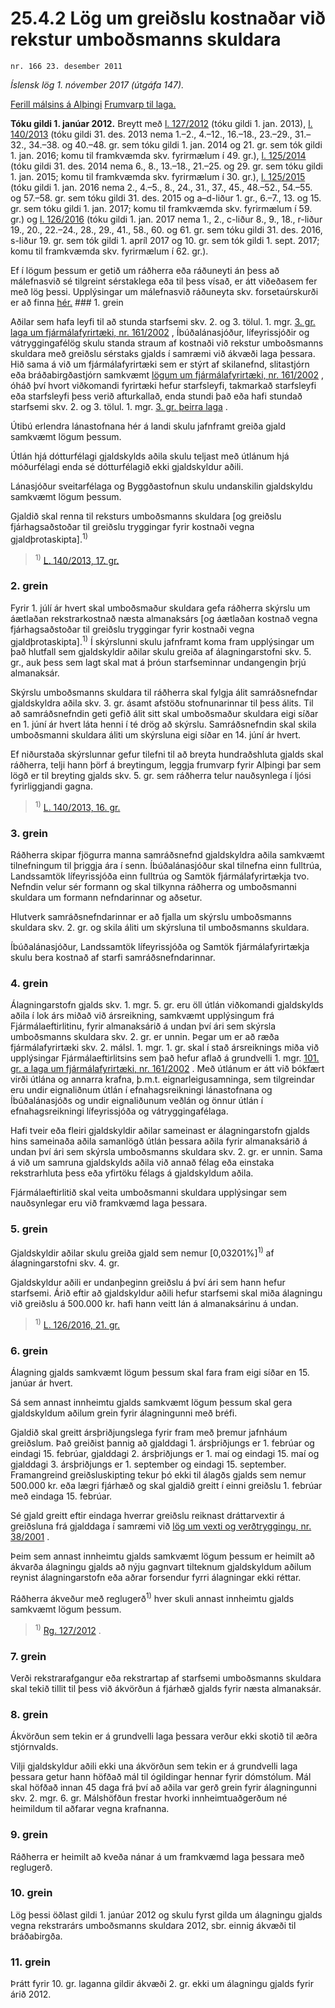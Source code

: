 # 25.4.2 Lög um greiðslu kostnaðar við rekstur umboðsmanns skuldara

`nr. 166 23. desember 2011`

_Íslensk lög 1. nóvember 2017 (útgáfa 147)._

[Ferill málsins á Alþingi](https://www.althingi.is/thingstorf/thingmalalistar-eftir-thingum/ferill/?ltg=140&mnr=360)
[Frumvarp til laga.](https://www.althingi.is/altext/140/s/0436.html)

**Tóku gildi 1. janúar 2012.**
Breytt með
[l. 127/2012](https://althingi.is/altext/stjt/2012.127.html) (tóku gildi 1. jan. 2013),
[l. 140/2013](https://althingi.is/altext/stjt/2013.140.html) (tóku gildi 31. des. 2013 nema 1.–2., 4.–12., 16.–18., 23.–29., 31.–32., 34.–38. og 40.–48. gr. sem tóku gildi 1. jan. 2014 og 21. gr. sem tók gildi 1. jan. 2016; komu til framkvæmda skv. fyrirmælum í 49. gr.),
[l. 125/2014](https://althingi.is/altext/stjt/2014.125.html) (tóku gildi 31. des. 2014 nema 6., 8., 13.–18., 21.–25. og 29. gr. sem tóku gildi 1. jan. 2015; komu til framkvæmda skv. fyrirmælum í 30. gr.),
[l. 125/2015](https://althingi.is/altext/stjt/2015.125.html) (tóku gildi 1. jan. 2016 nema 2., 4.–5., 8., 24., 31., 37., 45., 48.–52., 54.–55. og 57.–58. gr. sem tóku gildi 31. des. 2015 og a–d-liður 1. gr., 6.–7., 13. og 15. gr. sem tóku gildi 1. jan. 2017; komu til framkvæmda skv. fyrirmælum í 59. gr.) og
[l. 126/2016](https://althingi.is/altext/stjt/2016.126.html) (tóku gildi 1. jan. 2017 nema 1., 2., c-liður 8., 9., 18., r-liður 19., 20., 22.–24., 28., 29., 41., 58., 60. og 61. gr. sem tóku gildi 31. des. 2016, s-liður 19. gr. sem tók gildi 1. apríl 2017 og 10. gr. sem tók gildi 1. sept. 2017; komu til framkvæmda skv. fyrirmælum í 62. gr.).

Ef í lögum þessum er getið um ráðherra eða ráðuneyti án þess að málefnasvið sé tilgreint sérstaklega eða til þess vísað, er átt viðeðasem fer með lög þessi. Upplýsingar um málefnasvið ráðuneyta skv. forsetaúrskurði er að finna [hér.](2017015.md) ### 1. grein



Aðilar sem hafa leyfi til að stunda starfsemi skv. 2. og 3. tölul. 1. mgr. [3. gr. laga um fjármálafyrirtæki, nr. 161/2002](2002161.md#G3) , Íbúðalánasjóður, lífeyrissjóðir og vátryggingafélög skulu standa straum af kostnaði við rekstur umboðsmanns skuldara með greiðslu sérstaks gjalds í samræmi við ákvæði laga þessara. Hið sama á við um fjármálafyrirtæki sem er stýrt af skilanefnd, slitastjórn eða bráðabirgðastjórn samkvæmt [lögum um fjármálafyrirtæki, nr. 161/2002](2002161.md) , óháð því hvort viðkomandi fyrirtæki hefur starfsleyfi, takmarkað starfsleyfi eða starfsleyfi þess verið afturkallað, enda stundi það eða hafi stundað starfsemi skv. 2. og 3. tölul. 1. mgr. [3. gr. þeirra laga](2002161.md#G3) .

Útibú erlendra lánastofnana hér á landi skulu jafnframt greiða gjald samkvæmt lögum þessum.

Útlán hjá dótturfélagi gjaldskylds aðila skulu teljast með útlánum hjá móðurfélagi enda sé dótturfélagið ekki gjaldskyldur aðili.

Lánasjóður sveitarfélaga og Byggðastofnun skulu undanskilin gjaldskyldu samkvæmt lögum þessum.

Gjaldið skal renna til reksturs umboðsmanns skuldara [og greiðslu fjárhagsaðstoðar til greiðslu tryggingar fyrir kostnaði vegna gjaldþrotaskipta].<sup>1)</sup> 

> <sup>1)</sup> [L. 140/2013, 17. gr.](https://althingi.is/altext/stjt/2013.140.html)

### 2. grein



Fyrir 1. júlí ár hvert skal umboðsmaður skuldara gefa ráðherra skýrslu um áætlaðan rekstrarkostnað næsta almanaksárs [og áætlaðan kostnað vegna fjárhagsaðstoðar til greiðslu tryggingar fyrir kostnaði vegna gjaldþrotaskipta].<sup>1)</sup> Í skýrslunni skulu jafnframt koma fram upplýsingar um það hlutfall sem gjaldskyldir aðilar skulu greiða af álagningarstofni skv. 5. gr., auk þess sem lagt skal mat á þróun starfseminnar undangengin þrjú almanaksár.

Skýrslu umboðsmanns skuldara til ráðherra skal fylgja álit samráðsnefndar gjaldskyldra aðila skv. 3. gr. ásamt afstöðu stofnunarinnar til þess álits. Til að samráðsnefndin geti gefið álit sitt skal umboðsmaður skuldara eigi síðar en 1. júní ár hvert láta henni í té drög að skýrslu. Samráðsnefndin skal skila umboðsmanni skuldara áliti um skýrsluna eigi síðar en 14. júní ár hvert.

Ef niðurstaða skýrslunnar gefur tilefni til að breyta hundraðshluta gjalds skal ráðherra, telji hann þörf á breytingum, leggja frumvarp fyrir Alþingi þar sem lögð er til breyting gjalds skv. 5. gr. sem ráðherra telur nauðsynlega í ljósi fyrirliggjandi gagna.

> <sup>1)</sup> [L. 140/2013, 16. gr.](https://althingi.is/altext/stjt/2013.140.html)

### 3. grein



Ráðherra skipar fjögurra manna samráðsnefnd gjaldskyldra aðila samkvæmt tilnefningum til þriggja ára í senn. Íbúðalánasjóður skal tilnefna einn fulltrúa, Landssamtök lífeyrissjóða einn fulltrúa og Samtök fjármálafyrirtækja tvo. Nefndin velur sér formann og skal tilkynna ráðherra og umboðsmanni skuldara um formann nefndarinnar og aðsetur.

Hlutverk samráðsnefndarinnar er að fjalla um skýrslu umboðsmanns skuldara skv. 2. gr. og skila áliti um skýrsluna til umboðsmanns skuldara.

Íbúðalánasjóður, Landssamtök lífeyrissjóða og Samtök fjármálafyrirtækja skulu bera kostnað af starfi samráðsnefndarinnar.

### 4. grein



Álagningarstofn gjalds skv. 1. mgr. 5. gr. eru öll útlán viðkomandi gjaldskylds aðila í lok árs miðað við ársreikning, samkvæmt upplýsingum frá Fjármálaeftirlitinu, fyrir almanaksárið á undan því ári sem skýrsla umboðsmanns skuldara skv. 2. gr. er unnin. Þegar um er að ræða fjármálafyrirtæki skv. 2. málsl. 1. mgr. 1. gr. skal í stað ársreiknings miða við upplýsingar Fjármálaeftirlitsins sem það hefur aflað á grundvelli 1. mgr. [101. gr. a laga um fjármálafyrirtæki, nr. 161/2002](2002161.md#G101a) . Með útlánum er átt við bókfært virði útlána og annarra krafna, þ.m.t. eignarleigusamninga, sem tilgreindar eru undir eignaliðnum útlán í efnahagsreikningi lánastofnana og Íbúðalánasjóðs og undir eignaliðunum veðlán og önnur útlán í efnahagsreikningi lífeyrissjóða og vátryggingafélaga.

Hafi tveir eða fleiri gjaldskyldir aðilar sameinast er álagningarstofn gjalds hins sameinaða aðila samanlögð útlán þessara aðila fyrir almanaksárið á undan því ári sem skýrsla umboðsmanns skuldara skv. 2. gr. er unnin. Sama á við um samruna gjaldskylds aðila við annað félag eða einstaka rekstrarhluta þess eða yfirtöku félags á gjaldskyldum aðila.

Fjármálaeftirlitið skal veita umboðsmanni skuldara upplýsingar sem nauðsynlegar eru við framkvæmd laga þessara.

### 5. grein



Gjaldskyldir aðilar skulu greiða gjald sem nemur [0,03201%]<sup>1)</sup> af álagningarstofni skv. 4. gr.

Gjaldskyldur aðili er undanþeginn greiðslu á því ári sem hann hefur starfsemi. Árið eftir að gjaldskyldur aðili hefur starfsemi skal miða álagningu við greiðslu á 500.000 kr. hafi hann veitt lán á almanaksárinu á undan.

> <sup>1)</sup> [L. 126/2016, 21. gr.](https://althingi.is/altext/stjt/2016.126.html)

### 6. grein



Álagning gjalds samkvæmt lögum þessum skal fara fram eigi síðar en 15. janúar ár hvert.

Sá sem annast innheimtu gjalds samkvæmt lögum þessum skal gera gjaldskyldum aðilum grein fyrir álagningunni með bréfi.

Gjaldið skal greitt ársþriðjungslega fyrir fram með þremur jafnháum greiðslum. Það greiðist þannig að gjalddagi 1. ársþriðjungs er 1. febrúar og eindagi 15. febrúar, gjalddagi 2. ársþriðjungs er 1. maí og eindagi 15. maí og gjalddagi 3. ársþriðjungs er 1. september og eindagi 15. september. Framangreind greiðsluskipting tekur þó ekki til álagðs gjalds sem nemur 500.000 kr. eða lægri fjárhæð og skal gjaldið greitt í einni greiðslu 1. febrúar með eindaga 15. febrúar.

Sé gjald greitt eftir eindaga hverrar greiðslu reiknast dráttarvextir á greiðsluna frá gjalddaga í samræmi við [lög um vexti og verðtryggingu, nr. 38/2001](2001038.md) .

Þeim sem annast innheimtu gjalds samkvæmt lögum þessum er heimilt að ákvarða álagningu gjalds að nýju gagnvart tilteknum gjaldskyldum aðilum reynist álagningarstofn eða aðrar forsendur fyrri álagningar ekki réttar.

Ráðherra ákveður með reglugerð<sup>1)</sup> hver skuli annast innheimtu gjalds samkvæmt lögum þessum.

> <sup>1)</sup> [Rg. 127/2012](https://www.reglugerd.is/reglugerdir/allar/nr/127-2012) .



### 7. grein



Verði rekstrarafgangur eða rekstrartap af starfsemi umboðsmanns skuldara skal tekið tillit til þess við ákvörðun á fjárhæð gjalds fyrir næsta almanaksár.

### 8. grein



Ákvörðun sem tekin er á grundvelli laga þessara verður ekki skotið til æðra stjórnvalds.

Vilji gjaldskyldur aðili ekki una ákvörðun sem tekin er á grundvelli laga þessara getur hann höfðað mál til ógildingar hennar fyrir dómstólum. Mál skal höfðað innan 45 daga frá því að aðila var gerð grein fyrir álagningunni skv. 2. mgr. 6. gr. Málshöfðun frestar hvorki innheimtuaðgerðum né heimildum til aðfarar vegna krafnanna.

### 9. grein



Ráðherra er heimilt að kveða nánar á um framkvæmd laga þessara með reglugerð.

### 10. grein



Lög þessi öðlast gildi 1. janúar 2012 og skulu fyrst gilda um álagningu gjalds vegna rekstrarárs umboðsmanns skuldara 2012, sbr. einnig ákvæði til bráðabirgða.

### 11. grein

Þrátt fyrir 10. gr. laganna gildir ákvæði 2. gr. ekki um álagningu gjalds fyrir árið 2012.
